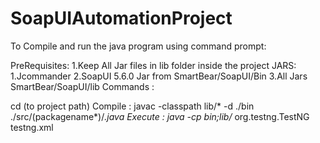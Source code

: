 # SoapUIAutomationProject

To Compile and run the java program using command prompt:

PreRequisites:
1.Keep All Jar files in lib folder inside the project
JARS:
1.Jcommander
2.SoapUI 5.6.0 Jar from SmartBear/SoapUI/Bin
3.All Jars SmartBear/SoapUI/lib
Commands :

cd (to project path)
Compile : javac -classpath lib/* -d ./bin ./src/(packagename*)/*.java
Execute : java -cp bin;lib/* org.testng.TestNG testng.xml
